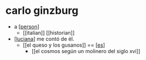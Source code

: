 # carlo ginzburg

- a [[person]]
  - [[italian]] [[historian]]
- [[luciana]] me contó de él.
  - [[el queso y los gusanos]] == [[es]]
    - [[el cosmos según un molinero del siglo xvi]]


[//begin]: # "Autogenerated link references for markdown compatibility"
[person]: person "Person"
[luciana]: luciana "Luciana"
[es]: es "Es"
[//end]: # "Autogenerated link references"